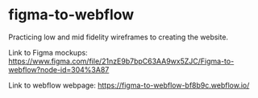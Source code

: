 # figma-to-webflow
Practicing low and mid fidelity wireframes to creating the website.

Link to Figma mockups:
https://www.figma.com/file/21nzE9b7bpC63AA9wx5ZJC/Figma-to-webflow?node-id=304%3A87

Link to webflow webpage:
https://figma-to-webflow-bf8b9c.webflow.io/
